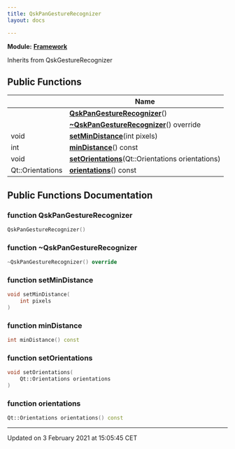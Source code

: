 ```yaml
---
title: QskPanGestureRecognizer
layout: docs

---
```



**Module:** **[Framework](/docs/modules/group__Framework/)**



Inherits from QskGestureRecognizer

## Public Functions

|                | Name           |
| -------------- | -------------- |
| | **[QskPanGestureRecognizer](/docs/classes/classQskPanGestureRecognizer/#function-qskpangesturerecognizer)**() |
| | **[~QskPanGestureRecognizer](/docs/classes/classQskPanGestureRecognizer/#function-~qskpangesturerecognizer)**() override |
| void | **[setMinDistance](/docs/classes/classQskPanGestureRecognizer/#function-setmindistance)**(int pixels) |
| int | **[minDistance](/docs/classes/classQskPanGestureRecognizer/#function-mindistance)**() const |
| void | **[setOrientations](/docs/classes/classQskPanGestureRecognizer/#function-setorientations)**(Qt::Orientations orientations) |
| Qt::Orientations | **[orientations](/docs/classes/classQskPanGestureRecognizer/#function-orientations)**() const |

## Public Functions Documentation

### function QskPanGestureRecognizer

```cpp
QskPanGestureRecognizer()
```


### function ~QskPanGestureRecognizer

```cpp
~QskPanGestureRecognizer() override
```


### function setMinDistance

```cpp
void setMinDistance(
    int pixels
)
```


### function minDistance

```cpp
int minDistance() const
```


### function setOrientations

```cpp
void setOrientations(
    Qt::Orientations orientations
)
```


### function orientations

```cpp
Qt::Orientations orientations() const
```


-------------------------------

Updated on  3 February 2021 at 15:05:45 CET